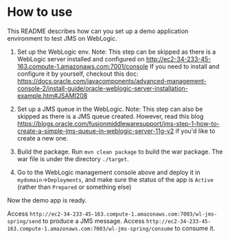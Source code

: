 # How to use

This README describes how can you set up a demo application environment to test JMS on WebLogic.

1. Set up the WebLogic env.
    Note: This step can be skipped as there is a WebLogic server installed and configured on http://ec2-34-233-45-163.compute-1.amazonaws.com:7001/console
    If you need to install and configure it by yourself, checkout this doc: https://docs.oracle.com/javacomponents/advanced-management-console-2/install-guide/oracle-weblogic-server-installation-example.htm#JSAMI208
    
2. Set up a JMS queue in the WebLogic.
   Note: This step can also be skipped as there is a JMS queue created. However, read this blog https://blogs.oracle.com/fusionmiddlewaresupport/jms-step-1-how-to-create-a-simple-jms-queue-in-weblogic-server-11g-v2 if you'd like to create a new one.
   
3. Build the package.
    Run `mvn clean package` to build the war package. The war file is under the directory `./target`.
    
4. Go to the WebLogic management console above and deploy it in `mydomain`->`Deployments`, and make sure the status of the app is `Active` (rather than `Prepared` or something else)

Now the demo app is ready.

Access `http://ec2-34-233-45-163.compute-1.amazonaws.com:7003/wl-jms-spring/send` to produce a JMS message.
Access `http://ec2-34-233-45-163.compute-1.amazonaws.com:7003/wl-jms-spring/consume` to consume it.
